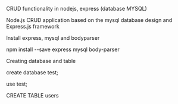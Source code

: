 CRUD functionality in nodejs, express (database MYSQL)

Node.js CRUD application based on the mysql database design and Express.js framework

Install express, mysql and bodyparser

npm install --save express mysql body-parser

Creating database and table

create database test;

use test;

CREATE TABLE users

